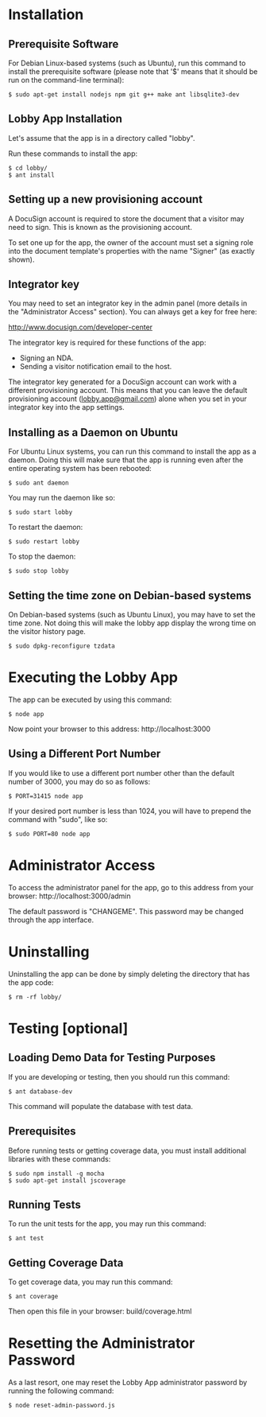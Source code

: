 Installation
============

Prerequisite Software
---------------------

For Debian Linux-based systems (such as Ubuntu), run this command to
install the prerequisite software (please note that '$' means that it
should be run on the command-line terminal):

```
$ sudo apt-get install nodejs npm git g++ make ant libsqlite3-dev
```

Lobby App Installation
----------------------

Let's assume that the app is in a directory called "lobby".

Run these commands to install the app:

```
$ cd lobby/
$ ant install
```

Setting up a new provisioning account
-------------------------------------

A DocuSign account is required to store the document that a visitor may need
to sign. This is known as the provisioning account.

To set one up for the app, the owner of the account must set a signing role
into the document template's properties with the name "Signer" (as exactly
shown).

Integrator key
--------------

You may need to set an integrator key in the admin panel (more details in the
"Administrator Access" section). You can always get a key for free here:

http://www.docusign.com/developer-center

The integrator key is required for these functions of the app:

* Signing an NDA.
* Sending a visitor notification email to the host.

The integrator key generated for a DocuSign account can work with a different
provisioning account. This means that you can leave the default provisioning
account (lobby.app@gmail.com) alone when you set in your integrator key into
the app settings.

Installing as a Daemon on Ubuntu
--------------------------------

For Ubuntu Linux systems, you can run this command to install the app as a
daemon. Doing this will make sure that the app is running even after the
entire operating system has been rebooted:

```
$ sudo ant daemon
```

You may run the daemon like so:

```
$ sudo start lobby
```

To restart the daemon:

```
$ sudo restart lobby
```

To stop the daemon:

```
$ sudo stop lobby
```

Setting the time zone on Debian-based systems
---------------------------------------------

On Debian-based systems (such as Ubuntu Linux), you may have to set the time
zone. Not doing this will make the lobby app display the wrong time on the
visitor history page.

```
$ sudo dpkg-reconfigure tzdata
```


Executing the Lobby App
=======================

The app can be executed by using this command:

```
$ node app
```

Now point your browser to this address: http://localhost:3000

Using a Different Port Number
-----------------------------

If you would like to use a different port number other than the default
number of 3000, you may do so as follows:

```
$ PORT=31415 node app
```

If your desired port number is less than 1024, you will have to prepend the
command with "sudo", like so:

```
$ sudo PORT=80 node app
```


Administrator Access
====================

To access the administrator panel for the app, go to this address from your
browser: http://localhost:3000/admin

The default password is "CHANGEME". This password may be changed through the
app interface.


Uninstalling
============

Uninstalling the app can be done by simply deleting the directory that has
the app code:

```
$ rm -rf lobby/
```


Testing [optional]
==================

Loading Demo Data for Testing Purposes
--------------------------------------

If you are developing or testing, then you should run this command:

```
$ ant database-dev
```

This command will populate the database with test data.

Prerequisites
-------------

Before running tests or getting coverage data, you must install additional
libraries with these commands:

```
$ sudo npm install -g mocha
$ sudo apt-get install jscoverage
```

Running Tests
-------------

To run the unit tests for the app, you may run this command:

```
$ ant test
```

Getting Coverage Data
---------------------

To get coverage data, you may run this command:

```
$ ant coverage
```

Then open this file in your browser: build/coverage.html


Resetting the Administrator Password
====================================

As a last resort, one may reset the Lobby App administrator password by
running the following command:

```
$ node reset-admin-password.js
```

